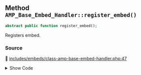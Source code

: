## Method `AMP_Base_Embed_Handler::register_embed()`

```php
abstract public function register_embed();
```

Registers embed.

### Source

:link: [includes/embeds/class-amp-base-embed-handler.php:47](/includes/embeds/class-amp-base-embed-handler.php#L47)

<details>
<summary>Show Code</summary>

```php
abstract public function register_embed();
```

</details>
